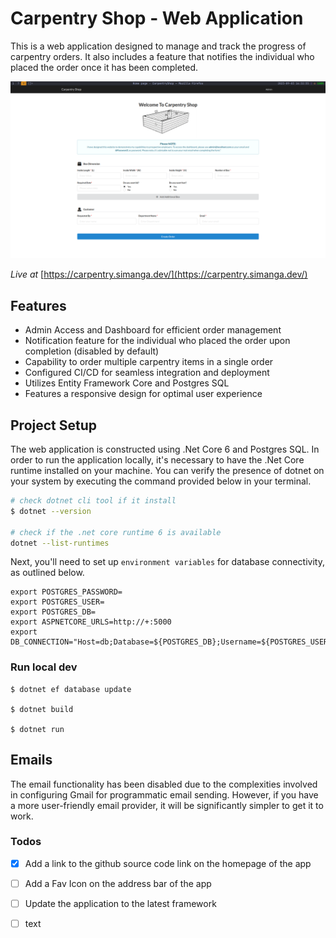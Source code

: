 # Carpentry Shop - Web Application
This is a web application designed to manage and track the progress of
carpentry orders. It also includes a feature that notifies the individual who
placed the order once it has been completed.

![image](https://raw.githubusercontent.com/h3ndry/carpentry-shop/master/screenshot/homepage.png)

*Live at* [https://carpentry.simanga.dev/](https://carpentry.simanga.dev/)

## Features

* Admin Access and Dashboard for efficient order management
* Notification feature for the individual who placed the order upon completion (disabled by default)
* Capability to order multiple carpentry items in a single order
* Configured CI/CD for seamless integration and deployment
* Utilizes Entity Framework Core and Postgres SQL
* Features a responsive design for optimal user experience

## Project Setup

The web application is constructed using .Net Core 6 and Postgres SQL. In order
to run the application locally, it's necessary to have the .Net Core runtime
installed on your machine. You can verify the presence of dotnet on your system
by executing the command provided below in your terminal.

```bash
# check dotnet cli tool if it install
$ dotnet --version

# check if the .net core runtime 6 is available
dotnet --list-runtimes
````
Next, you'll need to set up `environment variables` for database connectivity, as outlined below.
```shell
export POSTGRES_PASSWORD=
export POSTGRES_USER=
export POSTGRES_DB=
export ASPNETCORE_URLS=http://+:5000
export DB_CONNECTION="Host=db;Database=${POSTGRES_DB};Username=${POSTGRES_USER};Password=${POSTGRES_PASSWORD};Port=5432"
```

### Run local dev

```
$ dotnet ef database update

$ dotnet build

$ dotnet run
```

## Emails

The email functionality has been disabled due to the complexities involved in
configuring Gmail for programmatic email sending. However, if you have a more
user-friendly email provider, it will be significantly simpler to get it to
work.

### Todos

- [x] Add a link to the github source code link on the homepage of the app
- [ ] Add a Fav Icon on the address bar of the app
- [ ] Update the application to the latest framework
- [ ] text


